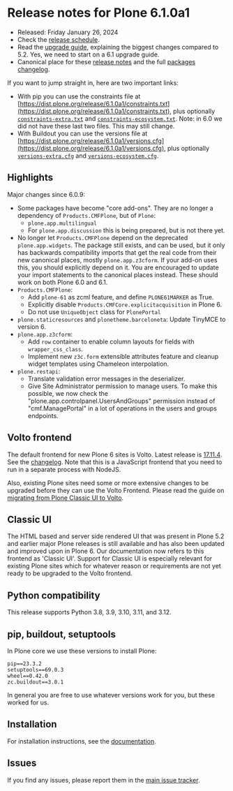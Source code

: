 # Release notes for Plone 6.1.0a1

* Released: Friday January 26, 2024
* Check the [release schedule](https://plone.org/download/release-schedule).
* Read the [upgrade guide](https://6.docs.plone.org/upgrade/index.html), explaining the biggest changes compared to 5.2.
  Yes, we need to start on a 6.1 upgrade guide.
* Canonical place for these [release notes](https://dist.plone.org/release/6.1.0a1/RELEASE-NOTES.md) and the full [packages changelog](https://dist.plone.org/release/6.1.0a1/changelog.txt).

If you want to jump straight in, here are two important links:

* With pip you can use the constraints file at [https://dist.plone.org/release/6.1.0a1/constraints.txt](https://dist.plone.org/release/6.1.0a1/constraints.txt), plus optionally [`constraints-extra.txt`](https://dist.plone.org/release/6.1.0a1/constraints-extra.txt) and [`constraints-ecosystem.txt`](https://dist.plone.org/release/6.1.0a1/constraints-ecosystem.txt).  Note: in 6.0 we did not have these last two files.  This may still change.
* With Buildout you can use the versions file at [https://dist.plone.org/release/6.1.0a1/versions.cfg](https://dist.plone.org/release/6.1.0a1/versions.cfg), plus optionally [`versions-extra.cfg`](https://dist.plone.org/release/6.1.0a1/versions-extra.cfg) and [`versions-ecosystem.cfg`](https://dist.plone.org/release/6.1.0a1/versions-ecosystem.cfg).


## Highlights

Major changes since 6.0.9:

* Some packages have become "core add-ons".  They are no longer a dependency of `Products.CMFPlone`, but of `Plone`:
  * `plone.app.multilingual`
  * For `plone.app.discussion` this is being prepared, but is not there yet.
* No longer let `Products.CMFPlone` depend on the deprecated `plone.app.widgets`.
  The package still exists, and can be used, but it only has backwards compatibility imports that get the real code from their new canonical places, mostly `plone.app.z3cform`.
  If your add-on uses this, you should explicitly depend on it.
  You are encouraged to update your import statements to the canonical places instead.  These should work on both Plone 6.0 and 6.1.
* `Products.CMFPlone`:
  * Add `plone-61` as zcml feature, and define `PLONE61MARKER` as True.
  * Explicitly disable ``Products.CMFCore.explicitacquisition`` in Plone 6.
  * Do not use `UniqueObject` class for `PlonePortal`
* `plone.staticresources` and `plonetheme.barceloneta`: Update TinyMCE to version 6.
* `plone.app.z3cform`:
  * Add `row` container to enable column layouts for fields with `wrapper_css_class`.
  * Implement new ``z3c.form`` extensible attributes feature and cleanup widget templates using Chameleon interpolation.
* `plone.restapi`:
  * Translate validation error messages in the deserializer.
  * Give Site Administrator permission to manage users. To make this possible, we now check the "plone.app.controlpanel.UsersAndGroups" permission instead of "cmf.ManagePortal" in a lot of operations in the users and groups endpoints.


## Volto frontend

The default frontend for new Plone 6 sites is Volto. Latest release is [17.11.4](https://www.npmjs.com/package/@plone/volto/v/17.11.4).  See the [changelog](https://github.com/plone/volto/blob/17.11.4/CHANGELOG.md).
Note that this is a JavaScript frontend that you need to run in a separate process with NodeJS.

Also, existing Plone sites need some or more extensive changes to be upgraded before they can use the Volto Frontend. Please read the guide on [migrating from Plone Classic UI to Volto](https://6.docs.plone.org/backend/upgrading/version-specific-migration/migrate-to-volto.html).


## Classic UI

The HTML based and server side rendered UI that was present in Plone 5.2 and earlier major Plone releases is still available and has also been updated and improved upon in Plone 6.  Our documentation now refers to this frontend as 'Classic UI'.  Support for Classic UI is especially relevant for existing Plone sites which for whatever reason or requirements are not yet ready to be upgraded to the Volto frontend.


## Python compatibility

This release supports Python 3.8, 3.9, 3.10, 3.11, and 3.12.


## pip, buildout, setuptools

In Plone core we use these versions to install Plone:

```
pip==23.3.2
setuptools==69.0.3
wheel==0.42.0
zc.buildout==3.0.1
```

In general you are free to use whatever versions work for you, but these worked for us.


## Installation

For installation instructions, see the [documentation](https://6.docs.plone.org/install/index.html).


## Issues

If you find any issues, please report them in the [main issue tracker](https://github.com/plone/Products.CMFPlone/issues).
